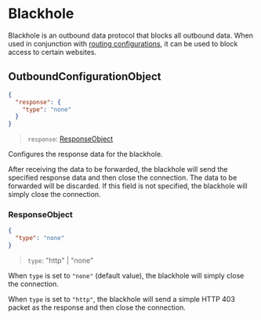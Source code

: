 # Blackhole

Blackhole is an outbound data protocol that blocks all outbound data. When used
in conjunction with [routing configurations](../routing.md), it can be used to
block access to certain websites.

## OutboundConfigurationObject

```json
{
  "response": {
    "type": "none"
  }
}
```

> `response`: [ResponseObject](#responseobject)

Configures the response data for the blackhole.

After receiving the data to be forwarded, the blackhole will send the specified
response data and then close the connection. The data to be forwarded will be
discarded. If this field is not specified, the blackhole will simply close the
connection.

### ResponseObject

```json
{
  "type": "none"
}
```

> `type`: "http" | "none"

When `type` is set to `"none"` (default value), the blackhole will simply close
the connection.

When `type` is set to `"http"`, the blackhole will send a simple HTTP 403 packet
as the response and then close the connection.
